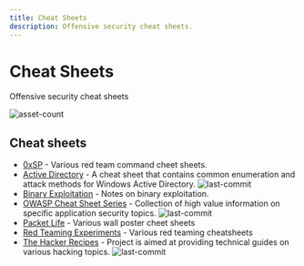```yaml
---
title: Cheat Sheets
description: Offensive security cheat sheets.
---
```


# Cheat Sheets

Offensive security cheat sheets

![asset-count](https://img.shields.io/badge/Tools%20%26%20Resources%20Available-7-757575?style=for-the-badge)

## Cheat sheets

* [0xSP](https://0xsp.com/) - Various red team command cheet sheets. 
* [Active Directory](https://github.com/S1ckB0y1337/Active-Directory-Exploitation-Cheat-Sheet) - A cheat sheet that contains common enumeration and attack methods for Windows Active Directory. ![last-commit](https://img.shields.io/github/last-commit/S1ckB0y1337/Active-Directory-Exploitation-Cheat-Sheet?style=flat)
* [Binary Exploitation](https://ir0nstone.gitbook.io/notes/) - Notes on binary exploitation. 
* [OWASP Cheat Sheet Series](https://github.com/OWASP/CheatSheetSeries) - Collection of high value information on specific application security topics. ![last-commit](https://img.shields.io/github/last-commit/OWASP/CheatSheetSeries?style=flat)
* [Packet Life](https://packetlife.net/library/cheat-sheets/) - Various wall poster cheet sheets 
* [Red Teaming Experiments](https://www.ired.team/) - Various red teaming cheatsheets 
* [The Hacker Recipes](https://github.com/ShutdownRepo/The-Hacker-Recipes) - Project is aimed at providing technical guides on various hacking topics. ![last-commit](https://img.shields.io/github/last-commit/ShutdownRepo/The-Hacker-Recipes?style=flat)